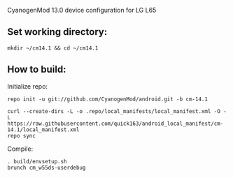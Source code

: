 CyanogenMod 13.0 device configuration for LG L65

Set working directory:
-------------

    mkdir ~/cm14.1 && cd ~/cm14.1

How to build:
-------------

Initialize repo:

    repo init -u git://github.com/CyanogenMod/android.git -b cm-14.1

    curl --create-dirs -L -o .repo/local_manifests/local_manifest.xml -O -L https://raw.githubusercontent.com/quick163/android_local_manifest/cm-14.1/local_manifest.xml
    repo sync

Compile:

    . build/envsetup.sh
    brunch cm_w55ds-userdebug
